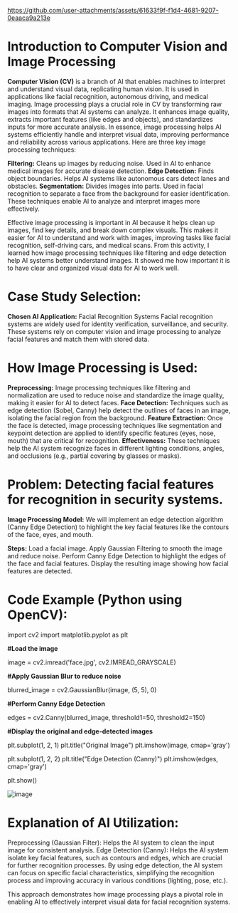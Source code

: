 

https://github.com/user-attachments/assets/61633f9f-f1d4-4681-9207-0eaaca9a213e


# Introduction to Computer Vision and Image Processing
**Computer Vision (CV)** is a branch of AI that enables machines to interpret and understand visual data, replicating human vision. It is used in applications like facial recognition, 
autonomous driving, and medical imaging. Image processing plays a crucial role in CV by transforming raw images into formats that AI systems can analyze. It enhances image quality,
extracts important features (like edges and objects), and standardizes inputs for more accurate analysis. In essence, image processing helps AI systems efficiently handle and interpret visual data, 
improving performance and reliability across various applications.
Here are three key image processing techniques:

**Filtering:** Cleans up images by reducing noise. Used in AI to enhance medical images for accurate disease detection.
**Edge Detection:** Finds object boundaries. Helps AI systems like autonomous cars detect lanes and obstacles.
**Segmentation:** Divides images into parts. Used in facial recognition to separate a face from the background for easier identification.
These techniques enable AI to analyze and interpret images more effectively.

Effective image processing is important in AI because it helps clean up images, find key details, and break down complex visuals. 
This makes it easier for AI to understand and work with images, improving tasks like facial recognition, self-driving cars, and medical scans.
From this activity, I learned how image processing techniques like filtering and edge detection help AI systems better understand images. 
It showed me how important it is to have clear and organized visual data for AI to work well.

# Case Study Selection:
**Chosen AI Application:** Facial Recognition Systems
Facial recognition systems are widely used for identity verification, surveillance, and security. These systems rely on computer vision and image processing to analyze facial features and match them with stored data.

# How Image Processing is Used:
**Preprocessing:** Image processing techniques like filtering and normalization are used to reduce noise and standardize the image quality, making it easier for AI to detect faces.
**Face Detection:** Techniques such as edge detection (Sobel, Canny) help detect the outlines of faces in an image, isolating the facial region from the background.
**Feature Extraction:** Once the face is detected, image processing techniques like segmentation and keypoint detection are applied to identify specific features (eyes, nose, mouth) that are critical for recognition.
**Effectiveness:** These techniques help the AI system recognize faces in different lighting conditions, angles, and occlusions (e.g., partial covering by glasses or masks).

# Problem: Detecting facial features for recognition in security systems.
**Image Processing Model:** We will implement an edge detection algorithm (Canny Edge Detection) to highlight the key facial features like the contours of the face, eyes, and mouth.

**Steps:**
Load a facial image.
Apply Gaussian Filtering to smooth the image and reduce noise.
Perform Canny Edge Detection to highlight the edges of the face and facial features.
Display the resulting image showing how facial features are detected.

# Code Example (Python using OpenCV):

import cv2
import matplotlib.pyplot as plt

**#Load the image**

image = cv2.imread('face.jpg', cv2.IMREAD_GRAYSCALE)

**#Apply Gaussian Blur to reduce noise**

blurred_image = cv2.GaussianBlur(image, (5, 5), 0)

**#Perform Canny Edge Detection**

edges = cv2.Canny(blurred_image, threshold1=50, threshold2=150)

**#Display the original and edge-detected images**

plt.subplot(1, 2, 1)
plt.title("Original Image")
plt.imshow(image, cmap='gray')

plt.subplot(1, 2, 2)
plt.title("Edge Detection (Canny)")
plt.imshow(edges, cmap='gray')

plt.show()

![image](https://github.com/user-attachments/assets/2f3f0a1d-b9ac-4300-895f-f6601dda5358)

# Explanation of AI Utilization:
Preprocessing (Gaussian Filter): Helps the AI system to clean the input image for consistent analysis.
Edge Detection (Canny): Helps the AI system isolate key facial features, such as contours and edges, which are crucial for further recognition processes.
By using edge detection, the AI system can focus on specific facial characteristics, simplifying the recognition process and improving accuracy in various conditions (lighting, pose, etc.).

This approach demonstrates how image processing plays a pivotal role in enabling AI to effectively interpret visual data for facial recognition systems.
